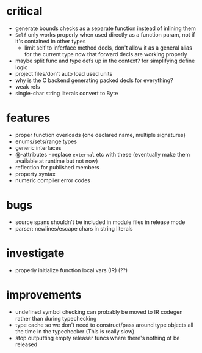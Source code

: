 # critical
* generate bounds checks as a separate function instead of inlining them
* `Self` only works properly when used directly as a function param, not if it's contained in other types
  * limit self to inferface method decls, don't allow it as a general alias for the current type now that forward
    decls are working properly
* maybe split func and type defs up in the context? for simplifying define logic
* project files/don't auto load used units
* why is the C backend generating packed decls for everything? 
* weak refs
* single-char string literals convert to Byte

# features
* proper function overloads (one declared name, multiple signatures)
* enums/sets/range types
* generic interfaces
* @-attributes - replace `external` etc with these (eventually make them available at runtime but not now)
* reflection for published members
* property syntax
* numeric compiler error codes

# bugs
* source spans shouldn't be included in module files in release mode
* parser: newlines/escape chars in string literals

# investigate
* properly initialize function local vars (IR) (??)

# improvements
* undefined symbol checking can probably be moved to IR codegen rather than during typechecking 
* type cache so we don't need to construct/pass around type objects all the time in the typechecker (This is really slow)
* stop outputting empty releaser funcs where there's nothing ot be released

